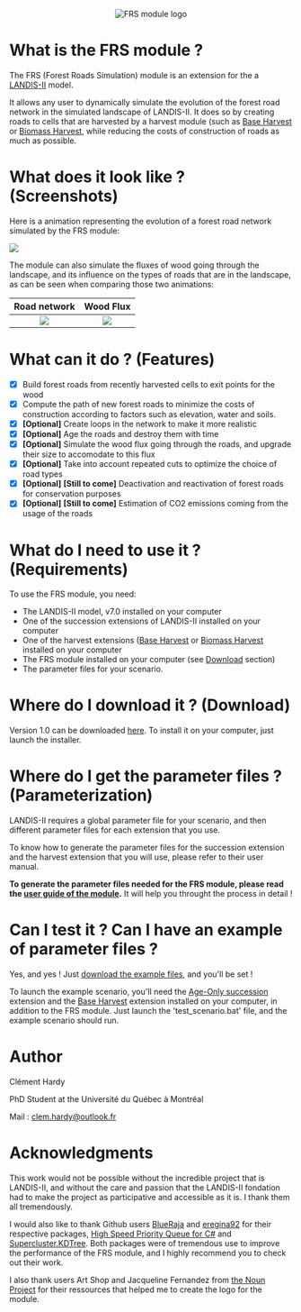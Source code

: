 <p align="center">
  <img src="https://raw.githubusercontent.com/Klemet/LANDIS-II-Forest-Roads-Simulation-module/master/docs/Logo%20Module%20FRS.png" alt="FRS module logo"/>
</p>

# What is the FRS module ?

The FRS (Forest Roads Simulation) module is an extension for the a [LANDIS-II](http://www.landis-ii.org/) model.

It allows any user to dynamically simulate the evolution of the forest road network in the simulated landscape of LANDIS-II. It does so by creating roads to cells that are harvested by a harvest module (such as [Base Harvest](http://www.landis-ii.org/extensions/base-harvest) or [Biomass Harvest](http://www.landis-ii.org/extensions/biomass-harvest), while reducing the costs of construction of roads as much as possible.

# What does it look like ? (Screenshots)

Here is a animation representing the evolution of a forest road network simulated by the FRS module:

![](https://raw.githubusercontent.com/Klemet/LANDIS-II-Forest-Roads-Simulation-module/master/screenshots/PythonAnimation_Road_network_output.gif)

The module can also simulate the fluxes of wood going through the landscape, and its influence on the types of roads that are in the landscape, as can be seen when comparing those two animations:


| Road network                                             | Wood Flux                                             |
|:--------------------------------------------------------:|:-----------------------------------------------------:|
| ![](https://raw.githubusercontent.com/Klemet/LANDIS-II-Forest-Roads-Simulation-module/master/screenshots/PythonAnimation_Road_network_output.gif) | ![](https://raw.githubusercontent.com/Klemet/LANDIS-II-Forest-Roads-Simulation-module/master/screenshots/PythonAnimation_Wood_Flux_output.gif) |

# What can it do ? (Features)

- [x] Build forest roads from recently harvested cells to exit points for the wood
- [x] Compute the path of new forest roads to minimize the costs of construction according to factors such as elevation, water and soils.
- [x] **[Optional]** Create loops in the network to make it more realistic
- [x] **[Optional]** Age the roads and destroy them with time
- [x] **[Optional]** Simulate the wood flux going through the roads, and upgrade their size to accomodate to this flux
- [x] **[Optional]** Take into account repeated cuts to optimize the choice of road types
- [x] **[Optional]** **[Still to come]** Deactivation and reactivation of forest roads for conservation purposes
- [x] **[Optional]** **[Still to come]** Estimation of CO2 emissions coming from the usage of the roads

# What do I need to use it ? (Requirements)

To use the FRS module, you need:

- The LANDIS-II model, v7.0 installed on your computer
- One of the succession extensions of LANDIS-II installed on your computer
- One of the harvest extensions ([Base Harvest](http://www.landis-ii.org/extensions/base-harvest) or [Biomass Harvest](http://www.landis-ii.org/extensions/biomass-harvest) installed on your computer
- The FRS module installed on your computer (see [Download](#Where-do-I-download-it-?-(Download)) section)
- The parameter files for your scenario.

# Where do I download it ? (Download)

Version 1.0 can be downloaded [here](https://github.com/Klemet/LANDIS-II-Forest-Roads-Simulation-module/releases/tag/1.0). To install it on your computer, just launch the installer.

# Where do I get the parameter files ? (Parameterization)

LANDIS-II requires a global parameter file for your scenario, and then different parameter files for each extension that you use.

To know how to generate the parameter files for the succession extension and the harvest extension that you will use, please refer to their user manual.

**To generate the parameter files needed for the FRS module, please read the [user guide of the module](https://raw.githubusercontent.com/Klemet/LANDIS-II-Forest-Roads-Simulation-module/master/LANDIS-II%20Forest%20Roads%20Simulation%20v1.0%20User%20Guide.pdf).** It will help you throught the process in detail !

# Can I test it ? Can I have an example of parameter files ?

Yes, and yes ! Just [download the example files](https://downgit.github.io/#/home?url=https://github.com/Klemet/LANDIS-II-Forest-Roads-Simulation-module/tree/master/Examples), and you'll be set !

To launch the example scenario, you'll need the [Age-Only succession](http://www.landis-ii.org/extensions/age-only-succession) extension and the [Base Harvest](http://www.landis-ii.org/extensions/base-harvest) extension installed on your computer, in addition to the FRS module. Just launch the 'test_scenario.bat' file, and the example scenario should run.

# Author

Clément Hardy

PhD Student at the Université du Québec à Montréal

Mail : clem.hardy@outlook.fr

# Acknowledgments

This work would not be possible without the incredible project that is LANDIS-II, and without the care and passion that the LANDIS-II fondation had to make the project as participative and accessible as it is. I thank them all tremendously.

I would also like to thank Github users [BlueRaja](https://github.com/BlueRaja) and [eregina92](https://github.com/eregina92/) for their respective packages, [High Speed Priority Queue for C#](https://github.com/BlueRaja/High-Speed-Priority-Queue-for-C-Sharp) and [Supercluster.KDTree](https://github.com/eregina92/Supercluster.KDTree). Both packages were of tremendous use to improve the performance of the FRS module, and I highly recommend you to check out their work.

I also thank users Art Shop and Jacqueline Fernandez from [the Noun Project](https://thenounproject.com/) for their ressources that helped me to create the logo for the module.
